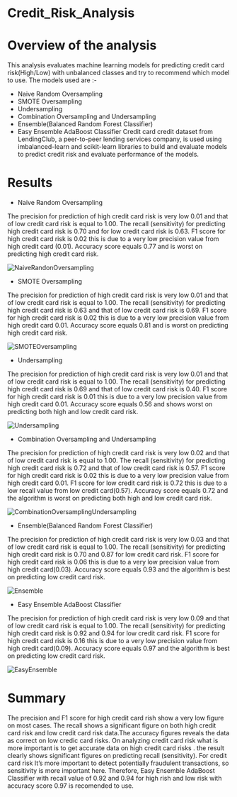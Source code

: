 # Credit_Risk_Analysis

# Overview of the analysis

This analysis evaluates machine learning models for predicting credit card risk(High/Low) with unbalanced classes and try to recommend which model to use.
The models used are :-
* Naive Random Oversampling
* SMOTE Oversampling
* Undersampling 
* Combination Oversampling and Undersampling 
* Ensemble(Balanced Random Forest Classifier) 
* Easy Ensemble AdaBoost Classifier
Credit card credit dataset from LendingClub, a peer-to-peer lending services company, is used using imbalanced-learn and
scikit-learn libraries to build and evaluate models to predict credit risk and evaluate performance of the models.

# Results

* Naive Random Oversampling

The precision for prediction of high credit card risk is very low 0.01 and that of low credit card risk is equal to 1.00.
The recall (sensitivity) for predicting high credit card risk is 0.70 and for low credit card risk is 0.63.
F1 score for high credit card risk is 0.02 this is due to a very low precision value from high credit card (0.01).
Accuracy score equals 0.77 and is worst on predicting high credit card risk. 

![NaiveRandonOversampling](https://user-images.githubusercontent.com/86446609/138593697-785edeb9-6448-4e1e-a037-0b0d8fbee5b7.JPG)

* SMOTE Oversampling

The precision for prediction of high credit card risk is very low 0.01 and that of low credit card risk is equal to 1.00.
The recall (sensitivity) for predicting high credit card risk is 0.63 and that of low credit card risk is 0.69.
F1 score for high credit card risk is 0.02 this is due to a very low precision value from high credit card 0.01.
Accuracy score equals 0.81 and is worst on predicting high credit card risk. 

![SMOTEOversampling](https://user-images.githubusercontent.com/86446609/138593700-cff85b93-bd25-4341-bd0c-d9c6d2fd2e2c.JPG)

* Undersampling 

The precision for prediction of high credit card risk is very low 0.01 and that of low credit card risk is equal to 1.00.
The recall (sensitivity) for predicting high credit card risk is 0.69 and that of low credit card risk is 0.40.
F1 score for high credit card risk is 0.01 this is due to a very low precision value from high credit card 0.01.
Accuracy score equals 0.56 and shows worst on predicting both high and low credit card risk. 

![Undersampling](https://user-images.githubusercontent.com/86446609/138593705-7717aca1-1bb4-4b00-b350-088244960714.JPG)

* Combination Oversampling and Undersampling 

The precision for prediction of high credit card risk is very low 0.02 and that of low credit card risk is equal to 1.00.
The recall (sensitivity) for predicting high credit card risk is 0.72 and that of low credit card risk is 0.57.
F1 score for high credit card risk is 0.02 this is due to a very low precision value from high credit card 0.01.
F1 score for low credit card risk is 0.72 this is due to a low recall value from low credit card(0.57).
Accuracy score equals 0.72 and the algorithm is worst on predicting both high and low credit card risk. 

![CombinationOversamplingUndersampling](https://user-images.githubusercontent.com/86446609/138593708-89baade0-6523-4e9a-974e-210bd6ee29b1.JPG)

* Ensemble(Balanced Random Forest Classifier) 

The precision for prediction of high credit card risk is very low 0.03 and that of low credit card risk is equal to 1.00.
The recall (sensitivity) for predicting high credit card risk is 0.70 and 0.87 for low credit card risk.
F1 score for high credit card risk is 0.06 this is due to a very low precision value from high credit card(0.03).
Accuracy score equals 0.93 and the algorithm is best on predicting low credit card risk. 

![Ensemble](https://user-images.githubusercontent.com/86446609/138593715-bc42d556-49d8-46f4-82ad-7334e3a2ef05.JPG)

* Easy Ensemble AdaBoost Classifier

The precision for prediction of high credit card risk is very low 0.09 and that of low credit card risk is equal to 1.00.
The recall (sensitivity) for predicting high credit card risk is 0.92 and 0.94 for low credit card risk.
F1 score for high credit card risk is 0.16 this is due to a very low precision value from high credit card(0.09).
Accuracy score equals 0.97 and the algorithm is best on predicting low credit card risk. 

![EasyEnsemble](https://user-images.githubusercontent.com/86446609/138593720-fe630506-94de-4603-86e2-90b9a946521e.JPG)

# Summary

The precision and F1 score for high credit card rish show a very low figure on most cases. The recall shows a significant figure on
both high credit card risk and low credit card risk data.The accuracy figures reveals the data as correct on low credic card risks.
On analyzing credit card risk what is more important is to get accurate data on high credit card risks . the result clearly shows significant figures on predicting 
recall (sensitivity). For credit card risk It’s more important to detect potentially fraudulent transactions, so sensitivity is more important here.
Therefore, Easy Ensemble AdaBoost Classifier with recall value of 0.92 and 0.94 for high rish and low risk with accuracy score 0.97 is recomended to use.

